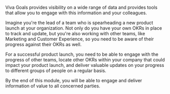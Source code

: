 Viva Goals provides visibility on a wide range of data and provides tools that allow you to engage with this information and your colleagues.

Imagine you're the lead of a team who is spearheading a new product launch at your organization. Not only do you have your own OKRs in place to track and update, but you're also working with other teams, like Marketing and Customer Experience, so you need to be aware of their progress against their OKRs as well.

For a successful product launch, you need to be able to engage with the progress of other teams, locate other OKRs within your company that could impact your product launch, and deliver valuable updates on your progress to different groups of people on a regular basis.

By the end of this module, you will be able to engage and deliver information of value to all concerned parties.
